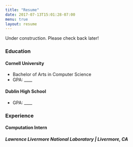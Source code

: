 ```yaml
---
title: "Resume"
date: 2017-07-13T15:01:28-07:00
menu: true
layout: resume
---
```


Under construction. Please check back later!

### Education
#### Cornell University
* Bachelor of Arts in Computer Science
* GPA: ____

#### Dublin High School
* GPA: ____


### Experience
#### Computation Intern
##### Lawrence Livermore National Laboratory | Livermore, CA

